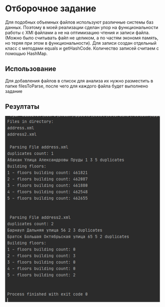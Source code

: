 # Отборочное задание
Для подобных объемных файлов используют различные системы баз данных. Поэтому в моей реализации сделан упор на функциональности работы с XMl файлами а не на оптимизацию чтения и записи файла. (Можно было считывать файл не целиком, а по частям экономя память, но теряя при этом в функциональности). Для записи создан отдельный класс с методами equals и getHashCode. Количество записей считаем с помощью HashMap.

## Использование
Для добавления файлов в список для анализа их нужно разместить в папке filesToParse, после чего для каждого файла будет выполнено задание

## Резултаты
![res](https://github.com/zvdenis/InfoMax/blob/master/res.png)
